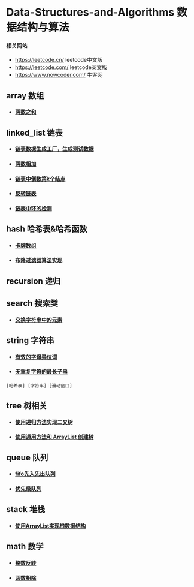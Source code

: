 # Data-Structures-and-Algorithms 数据结构与算法

#### 相关网站

- https://leetcode.cn/ leetcode中文版
- https://leetcode.com/ leetcode英文版
- https://www.nowcoder.com/ 牛客网

## array 数组

- #### [两数之和](src/main/java/array/two_sum/Solution1.java)

## linked_list 链表

- #### [链表数据生成工厂，生成测试数据](src/main/java/linked_list/common/ListNodeFactory.java)
- #### [两数相加](src/main/java/linked_list/add_two_numbers/Solution.java)
- #### [链表中倒数第k个结点](src/main/java/linked_list/k_th_from_end/Solution.java)
- #### [反转链表](src/main/java/linked_list/reverse_list)
- #### [链表中环的检测](src/main/java/linked_list/linked_list_cycle)

## hash 哈希表&哈希函数

- #### [卡牌数组](src/main/java/hash/x_of_a_kind_in_a_deck_of_cards/Solution.java)
- #### [布隆过滤器算法实现](src/main/java/hash/bloom_filter)

## recursion 递归

## search 搜索类

- #### [交换字符串中的元素](src/main/java/search/smallest_string_with_swaps/Solution.java)

## string 字符串

- #### [有效的字母异位词](src/main/java/string/valid_anagram/Solution.java)

- #### [无重复字符的最长子串](src/main/java/string/longest_substring/Solution.java)
` [哈希表] [字符串] [滑动窗口] `

## tree 树相关

- #### [使用递归方法实现二叉树](src/main/java/tree/traverse_recursion_tree)
- #### [使用通用方法和 ArrayList 创建树](src/main/java/tree/generic_arraylist)

## queue 队列

- #### [fifo先入先出队列](src/main/java/queue/fifo)
- #### [优先级队列](src/main/java/queue/priority_queue)

## stack 堆栈

- #### [使用ArrayList实现栈数据结构](src/main/java/stack/stack_arraylist)

## math 数学

- #### [整数反转](src/main/java/math/reverse/Solution.java)
- #### [两数相除](src/main/java/math/divide_two_integers/Solution.java)